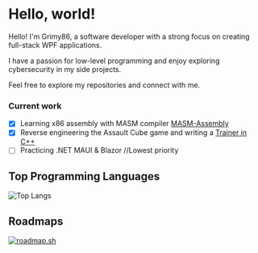 # Hello, world!
Hello! I'm Grimy86, a software developer with a strong focus on creating full-stack WPF applications.

I have a passion for low-level programming and enjoy exploring cybersecurity in my side projects. 

Feel free to explore my repositories and connect with me.

### Current work
- [x] Learning x86 assembly with MASM compiler [MASM-Assembly](https://github.com/grimy86/MASM-Assembly)
- [X] Reverse engineering the Assault Cube game and writing a [Trainer in C++](https://github.com/grimy86/AssaultCubeTrainer)
- [ ] Practicing .NET MAUI & Blazor //Lowest priority

## Top Programming Languages
![Top Langs](https://github-readme-stats.vercel.app/api/top-langs/?username=grimy86&langs_count=10&theme=cobalt&layout=compact)

## Roadmaps
[![roadmap.sh](https://roadmap.sh/card/wide/66d8d8d8c46f68d052415a5e?variant=dark)](https://roadmap.sh)
